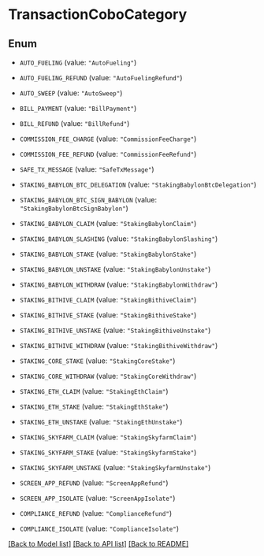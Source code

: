 # TransactionCoboCategory

## Enum


* `AUTO_FUELING` (value: `"AutoFueling"`)

* `AUTO_FUELING_REFUND` (value: `"AutoFuelingRefund"`)

* `AUTO_SWEEP` (value: `"AutoSweep"`)

* `BILL_PAYMENT` (value: `"BillPayment"`)

* `BILL_REFUND` (value: `"BillRefund"`)

* `COMMISSION_FEE_CHARGE` (value: `"CommissionFeeCharge"`)

* `COMMISSION_FEE_REFUND` (value: `"CommissionFeeRefund"`)

* `SAFE_TX_MESSAGE` (value: `"SafeTxMessage"`)

* `STAKING_BABYLON_BTC_DELEGATION` (value: `"StakingBabylonBtcDelegation"`)

* `STAKING_BABYLON_BTC_SIGN_BABYLON` (value: `"StakingBabylonBtcSignBabylon"`)

* `STAKING_BABYLON_CLAIM` (value: `"StakingBabylonClaim"`)

* `STAKING_BABYLON_SLASHING` (value: `"StakingBabylonSlashing"`)

* `STAKING_BABYLON_STAKE` (value: `"StakingBabylonStake"`)

* `STAKING_BABYLON_UNSTAKE` (value: `"StakingBabylonUnstake"`)

* `STAKING_BABYLON_WITHDRAW` (value: `"StakingBabylonWithdraw"`)

* `STAKING_BITHIVE_CLAIM` (value: `"StakingBithiveClaim"`)

* `STAKING_BITHIVE_STAKE` (value: `"StakingBithiveStake"`)

* `STAKING_BITHIVE_UNSTAKE` (value: `"StakingBithiveUnstake"`)

* `STAKING_BITHIVE_WITHDRAW` (value: `"StakingBithiveWithdraw"`)

* `STAKING_CORE_STAKE` (value: `"StakingCoreStake"`)

* `STAKING_CORE_WITHDRAW` (value: `"StakingCoreWithdraw"`)

* `STAKING_ETH_CLAIM` (value: `"StakingEthClaim"`)

* `STAKING_ETH_STAKE` (value: `"StakingEthStake"`)

* `STAKING_ETH_UNSTAKE` (value: `"StakingEthUnstake"`)

* `STAKING_SKYFARM_CLAIM` (value: `"StakingSkyfarmClaim"`)

* `STAKING_SKYFARM_STAKE` (value: `"StakingSkyfarmStake"`)

* `STAKING_SKYFARM_UNSTAKE` (value: `"StakingSkyfarmUnstake"`)

* `SCREEN_APP_REFUND` (value: `"ScreenAppRefund"`)

* `SCREEN_APP_ISOLATE` (value: `"ScreenAppIsolate"`)

* `COMPLIANCE_REFUND` (value: `"ComplianceRefund"`)

* `COMPLIANCE_ISOLATE` (value: `"ComplianceIsolate"`)


[[Back to Model list]](../README.md#documentation-for-models) [[Back to API list]](../README.md#documentation-for-api-endpoints) [[Back to README]](../README.md)


